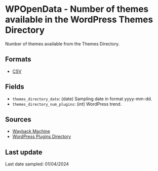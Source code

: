 # WPOpenData - Number of themes available in the WordPress Themes Directory

Number of themes available from the Themes Directory.

## Formats

- [CSV](themes-directory-monthly.csv)

## Fields

- `themes_directory_date`: (date) Sampling date in format yyyy-mm-dd.
- `themes_directory_num_plugins`: (int) WordPress trend.

## Sources

- [Wayback Machine](https://web.archive.org/web/20230515000000*/https://wordpress.org/extend/themes)
- [WordPress Plugins Directory](https://wordpress.org/themes/)

## Last update

Last date sampled: 01/04/2024